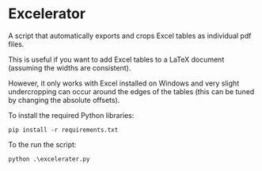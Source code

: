 # Excelerator  

A script that automatically exports and crops Excel tables as individual pdf files.  

This is useful if you want to add Excel tables to a LaTeX document (assuming the widths are consistent).  

However, it only works with Excel installed on Windows and very slight undercropping can occur around the edges of the tables (this can be tuned by changing the absolute offsets).  

To install the required Python libraries:  
```
pip install -r requirements.txt
```

To the run the script:
```
python .\excelerater.py
```

<!-- To do:
Handle no excel documents
Handle pdf already open
Check consistency for different table sizes
Check if excel actually installed
Check it is Windows running script
Turn into executable
Excel table width manipulation
Cycle through different sheets in Excel files
What if folder is empty
PDF and PDFs print
Check requiements contain all dependencies -->